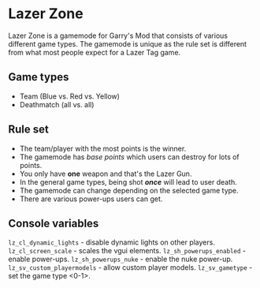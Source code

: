 # Lazer Zone
Lazer Zone is a gamemode for Garry's Mod that consists of various different game types. The gamemode is unique as the rule set is different from what most people expect for a Lazer Tag game.

## Game types
* Team (Blue vs. Red vs. Yellow)
* Deathmatch (all vs. all)

## Rule set
* The team/player with the most points is the winner.
* The gamemode has *base points* which users can destroy for lots of points.
* You only have **one** weapon and that's the Lazer Gun.
* In the general game types, being shot ***once*** will lead to user death.
* The gamemode can change depending on the selected game type.
* There are various power-ups users can get.

## Console variables
`lz_cl_dynamic_lights` - disable dynamic lights on other players.
`lz_cl_screen_scale` - scales the vgui elements.
`lz_sh_powerups_enabled` - enable power-ups.
`lz_sh_powerups_nuke` - enable the nuke power-up.
`lz_sv_custom_playermodels` - allow custom player models.
`lz_sv_gametype` - set the game type <0-1>.
